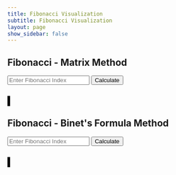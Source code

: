 ```yaml
---
title: Fibonacci Visualization
subtitle: Fibonacci Visualization
layout: page
show_sidebar: false
---
```


<style>
        canvas {
            border: 3px solid #000;
            margin-top: 10px;
            background-color: #f0f0f0;
        }
</style>
<body>
    <h2>Fibonacci - Matrix Method</h2>
    <input type="number" id="matrixIndex" placeholder="Enter Fibonacci Index" />
    <button onclick="fetchFibonacci('matrix', document.getElementById('matrixIndex').value)">Calculate</button>
    <pre id="matrixResult"></pre>
    <canvas id="matrixCanvas" width="500" height="500"></canvas>
    <h2>Fibonacci - Binet's Formula Method</h2>
    <input type="number" id="binetIndex" placeholder="Enter Fibonacci Index" />
    <button onclick="fetchFibonacci('binet', document.getElementById('binetIndex').value)">Calculate</button>
    <pre id="binetResult"></pre>
    <canvas id="binetCanvas" width="500" height="500"></canvas>

<script>
// fetchFibonacci function fetches fibonacci data from an API using the provided method and index
function fetchFibonacci(method, index) {
    // make a fetch request to the fibonacci API endpoint with the specified method and index
    fetch(`https://ww3.stu.nighthawkcodingsociety.com/api/fibonacci/${method}/${index}`)
    .then(response => response.json()) // Parse the response as JSON
    .then(data => {
        // update the result display with the fetched fibonacci data in string format
        document.getElementById(method + 'Result').textContent = JSON.stringify(data);

        // log fetch data to console        
        console.log('Fetched Fibonacci Data:', data); // Log fetched data to console
        
        // draw a fibonacci swirl using the fetched data and the specified method
        drawFibonacciSwirl(data.result, method);
    })
    .catch(error => {
        // log an error message to the console if there is an issue with the API request
        console.error('Error:', error);
    });
}

// function draws a visual representation of a fibonacci swirl on a canvas
function drawFibonacciSwirl(fibonacciArray, method) {
    const canvas = document.getElementById(`${method}Canvas`);
    const ctx = canvas.getContext('2d');
    const centerX = canvas.width / 2;
    const centerY = canvas.height / 2;
    const radiusFactor = 5;

    // clear the canvas before drawing the new fibonacci swirl
    ctx.clearRect(0, 0, canvas.width, canvas.height);

    // check if fibonacciArray is an array before iterating through it
    if (Array.isArray(fibonacciArray)) {
        // iterate through the fibonacci array using a for loop
        for (let index = 0; index < fibonacciArray.length; index++) {
            // retrieve the fibonacci value at the current index
            const value = fibonacciArray[index];
            
            // calculate the angle and radius for each point in the swirl
            const angle = index * 10; // adjust the angle increment for a better swirl
            const radius = value * radiusFactor;

            // calculate the coordinates for each point based on the angle and radius
            const x = centerX + radius * Math.cos(angle);
            const y = centerY + radius * Math.sin(angle);

            // draw a point on the canvas
            ctx.beginPath();
            ctx.arc(x, y, 2, 0, 2 * Math.PI);
            ctx.fillStyle = 'blue';
            ctx.fill();
            ctx.closePath();

            // displaying fibonacci values next to point
            ctx.fillStyle = 'black';
            ctx.font = '10px Arial';
            ctx.fillText(value, x + 5, y - 5);
        }
    }
}
</script>
</body>

